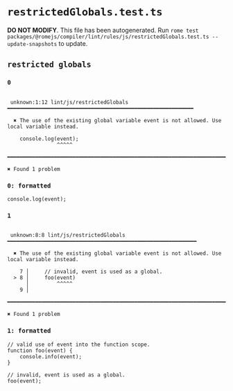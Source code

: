 # `restrictedGlobals.test.ts`

**DO NOT MODIFY**. This file has been autogenerated. Run `rome test packages/@romejs/compiler/lint/rules/js/restrictedGlobals.test.ts --update-snapshots` to update.

## `restricted globals`

### `0`

```

 unknown:1:12 lint/js/restrictedGlobals ━━━━━━━━━━━━━━━━━━━━━━━━━━━━━━━━━━━━━━━━━━━━━━━━━━━━━━━━━━━━

  ✖ The use of the existing global variable event is not allowed. Use local variable instead.

    console.log(event);
                ^^^^^

━━━━━━━━━━━━━━━━━━━━━━━━━━━━━━━━━━━━━━━━━━━━━━━━━━━━━━━━━━━━━━━━━━━━━━━━━━━━━━━━━━━━━━━━━━━━━━━━━━━━

✖ Found 1 problem

```

### `0: formatted`

```
console.log(event);

```

### `1`

```

 unknown:8:8 lint/js/restrictedGlobals ━━━━━━━━━━━━━━━━━━━━━━━━━━━━━━━━━━━━━━━━━━━━━━━━━━━━━━━━━━━━━

  ✖ The use of the existing global variable event is not allowed. Use local variable instead.

    7 │     // invalid, event is used as a global.
  > 8 │     foo(event)
      │         ^^^^^
    9 │     

━━━━━━━━━━━━━━━━━━━━━━━━━━━━━━━━━━━━━━━━━━━━━━━━━━━━━━━━━━━━━━━━━━━━━━━━━━━━━━━━━━━━━━━━━━━━━━━━━━━━

✖ Found 1 problem

```

### `1: formatted`

```
// valid use of event into the function scope.
function foo(event) {
	console.info(event);
}

// invalid, event is used as a global.
foo(event);

```
